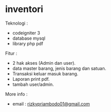 # inventori

Teknologi :

- codeigniter 3
- database mysql
- library php pdf

Fitur :

- 2 hak akses (Admin dan user).
- data master barang, jenis barang dan satuan.
- Transaksi keluar masuk barang.
- Laporan print pdf.
- tambah user/admin.

More info :

- email : rizkypriambodo01@gmail.com
